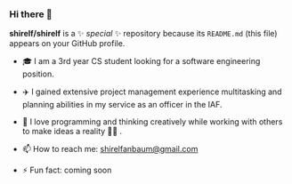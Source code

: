 ### Hi there 👋

**shirelf/shirelf** is a ✨ _special_ ✨ repository because its `README.md` (this file) appears on your GitHub profile.

- 🎓 I am a 3rd year CS student looking for a software engineering position. 
- ✈️ I gained extensive project management experience multitasking and planning abilities in my service as an officer in the IAF. 
- 🔣 I love programming and thinking creatively while working with others to make ideas a reality 🌅👯 .


- 📫 How to reach me: shirelfanbaum@gmail.com

- ⚡ Fun fact: coming soon



